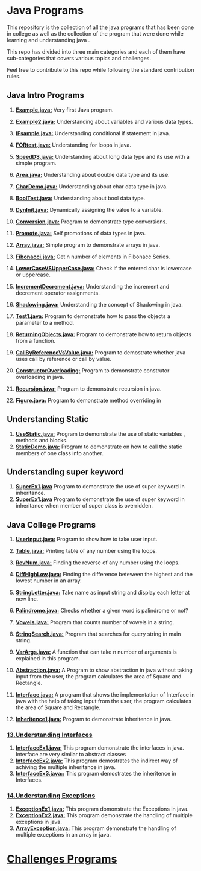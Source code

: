 # Java Programs 
This repository is the collection of all the java programs that has been done in college as well as the collection of the program that were done while learning and understanding 
java . 

This repo has divided into three main categories and each of them have sub-categories
that covers various topics and challenges.

Feel free to contribute to this repo while following the standard contribution rules.
##  Java Intro Programs
1. **[Example.java:](src/learning/Example.java)** Very first Java program.

2. **[Example2.java:](src/learning/Example2.java)** Understanding about variables and various data types.

3. **[IFsample.java:](src/learning/IFsample.java)** Understanding conditional if statement in java.

4. **[FORtest.java:](src/learning/FORtest.java)** Understanding for loops in java.

5. **[SpeedDS.java:](src/learning/SpeedDS.java)** Understanding about long data type and its use 
with a simple program.

6. **[Area.java:](src/learning/Area.java)** Understanding about double data type and its use.

7. **[CharDemo.java:](src/learning/CharDemo.java)** Understanding about char data type in java.

8. **[BoolTest.java:](src/learning/BoolTest.java)** Understanding about bool data type. 

9. **[DynInit.java:](src/learning/DynInit.java)** Dynamically assigning the value to a variable.

10. **[Conversion.java:](src/learning/Conversion.java)** Program to demonstrate type conversions.

11. **[Promote.java:](src/learning/Promote.java)** Self promotions of data types in java.

12. **[Array.java:](src/learning/Array.java)** Simple program to demonstrate arrays in java.

13. **[Fibonacci.java:](src/learning/Fibonacci.java)** Get n number of elements in Fibonacc Series.

14. **[LowerCaseVSUpperCase.java:](src/learning/LowerCaseVSUpperCase.java)** Check if the entered char is lowercase or uppercase.

15. **[IncrementDecrement.java:](src/learning/IncrementDecrement.java)** Understanding the increment and decrement operator assignments.

16. **[Shadowing.java:](src/learning/Shadowing.java)** Understanding the concept of Shadowing in java.

17. **[Test1.java:](src/learning/Test1.java)** Program to demonstrate how to pass the objects a parameter to a method.

18. **[ReturningObjects.java:](src/learning/ReturningObjects.java)** Program to demonstrate how to return objects from a function.

19. **[CallByReferenceVsValue.java:](src/learning/CallByReferencVsValue.java)** Program to demostrate whether java uses call by reference or call by value.

20. **[ConstructorOverloading:](src/learning/ConstructorOverloading.java)** Program to demonstrate construtor overloading in java.

21. **[Recursion.java:](src/learning/Recursion.java)** Program to demonstrate recursion in java.
22. **[Figure.java:](src/learning/Recursion.java)** Program to demonstrate method overriding in 
## Understanding Static
1. **[UseStatic.java:](src/learning/understanding_static/UseStatic.java)** Program to demonstrate the use of static variables , methods and blocks. 
2. **[StaticDemo.java:](src/learning/understanding_static/StaticDemo.java)** Program to demonstrate on how to call the static members of one class into another. 

## Understanding super keyword
1. **[SuperEx1.java](src/learning/understanding_super/SuperEx1.java)** Program to demonstrate the use of super keyword in inheritance.
2. **[SuperEx1.java](src/learning/understanding_super/SuperEx1.java)** 
Program to demonstrate the use of super keyword in inheritance when member of super class is overridden.

## Java College Programs

1. **[UserInput.java:](src/college/UserInput.java)** Program to show how to take user input.

2. **[Table.java:](src/college/Table.java)** Printing table of any number using the loops.

3. **[RevNum.java:](src/college/RevNum.java)** Finding the reverse of any number using the loops.

4. **[DiffHighLow.java:](src/college/DiffHighLow.java)** Finding the difference beteween the highest and the lowest number in an array.

5. **[StringLetter.java:](src/college/StringLetter.java)** Take name as input string and display each letter at new line.

6. **[Palindrome.java:](src/college/PalindromeString.java)** Checks whether a given word is palindrome or not?

7. **[Vowels.java:](src/college/Vowels.java)** Program that counts number of vowels in a string.

8. **[StringSearch.java:](src/college/StringSearch.java)** Program that searches for query string in main string.

9. **[VarArgs.java:](src/college/VarArgs.java)** A function that can take n number of arguments is explained in this program.

10. **[Abstraction.java:](src/college/Abstraction.java)** A Program to show abstraction in java without taking input from the user, the program calculates the area of Square and Rectangle.

12. **[Interface.java:](src/college/Interface.java)** A program that shows the implementation of Interface in java with the help of taking input from the user, the program calculates the area of Square and Rectangle.

13. **[Inheritence1.java:](src/college/Inheritence1.java)** Program to demonstrate Inheritence in java.

### [13.Understanding Interfaces](src/college/understanding_interface) 
1. **[InterfaceEx1.java:](src/college/understanding_interface/InterfaceEx1.java)** This program domonstrate the interfaces in java.
    Interface are very similar to abstract classes
2. **[InterfaceEx2.java:](src/college/understanding_interface/InterfaceEx2.java)** This program demostrates the indirect way of
    achiving the multiple inheritance in java.
3. **[InterfaceEx3.java::](src/college/understanding_interface/InterfaceEx3.java)** This program demostrates the inheritence in Interfaces.

### [14.Understanding Exceptions](src/college/understanding_exceptions) 
1. **[ExceptionEx1.java:](src/college/understanding_exceptions/ExceptionEx1.java)** This program domonstrate the Exceptions in java.
2. **[ExceptionEx2.java:](src/college/understanding_exceptions/ExceptionEx2.java)** This program demonstrate the handling of multiple exceptions in java.    
3. **[ArrayException.java:](src/college/understanding_exceptions/ArrayException.java)** This program demonstrate the handling of multiple exceptions in an array in java.  
# [Challenges Programs](src/challenges/README.md)